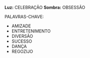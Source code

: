 **Luz:** CELEBRAÇÃO
**Sombra:** OBSESSÃO

PALAVRAS-CHAVE:
- AMIZADE
- ENTRETENIMENTO
- DIVERSÃO
- SUCESSO
- DANÇA
- REGOZIJO
